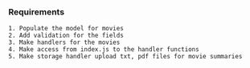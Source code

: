 ### Requirements

    1. Populate the model for movies
    2. Add validation for the fields
    3. Make handlers for the movies
    4. Make access from index.js to the handler functions
    5. Make storage handler upload txt, pdf files for movie summaries
